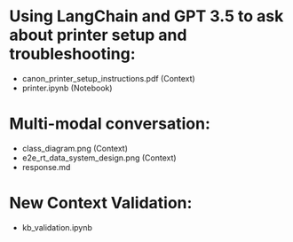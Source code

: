 # Using LangChain and GPT 3.5 to ask about printer setup and troubleshooting:
  - canon_printer_setup_instructions.pdf (Context)
  - printer.ipynb (Notebook)

# Multi-modal conversation: 
  - class_diagram.png (Context)
  - e2e_rt_data_system_design.png (Context)
  - response.md

# New Context Validation: 
  - kb_validation.ipynb

